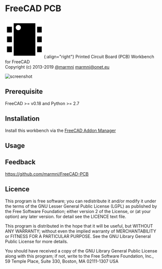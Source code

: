 # FreeCAD PCB
![icon](data/FreeCAD-PCB_workbench_icon.svg){:align="right"}
Printed Circuit Board (PCB) Workbench for FreeCAD  
Copyright (c) 2013-2019 [@marmni](https://github.com/marmni) <marmni@onet.eu>  
 
![screenshot](https://a.fsdn.com/con/app/proj/eaglepcb2freecad/screenshots/Tube_amplifier_FreeCAD-PCB.png/max/max/1)

## Prerequisite
FreeCAD >= v0.18 and Python >= 2.7


## Installation
Install this workbench via the [FreeCAD Addon Manager](https://github.com/FreeCAD/FreeCAD-addons#1-builtin-addon-manager)


## Usage


## Feedback
https://github.com/marmni/FreeCAD-PCB

## Licence
This program is free software; you can redistribute it and/or modify
it under the terms of the GNU Lesser General Public License (LGPL)
as published by the Free Software Foundation; either version 2 of
the License, or (at your option) any later version.
for detail see the LICENCE text file. 

This program is distributed in the hope that it will be useful,
but WITHOUT ANY WARRANTY; without even the implied warranty of
MERCHANTABILITY or FITNESS FOR A PARTICULAR PURPOSE.  See the 
GNU Library General Public License for more details. 

You should have received a copy of the GNU Library General Public
License along with this program; if not, write to the Free Software 
Foundation, Inc., 59 Temple Place, Suite 330, Boston, MA  02111-1307
USA
